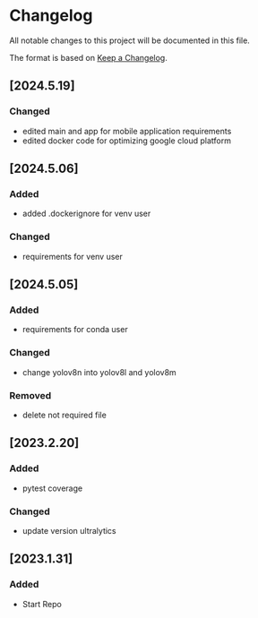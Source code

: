 # Changelog

All notable changes to this project will be documented in this file.

The format is based on [Keep a Changelog](https://keepachangelog.com/en/1.1.0/).

## [2024.5.19]
### Changed
- edited main and app for mobile application requirements
- edited docker code for optimizing google cloud platform

## [2024.5.06]
### Added
- added .dockerignore for venv user
### Changed
- requirements for venv user

## [2024.5.05]
### Added
- requirements for conda user
### Changed
- change yolov8n into yolov8l and yolov8m
### Removed
- delete not required file

## [2023.2.20]
### Added
- pytest coverage
### Changed
- update version ultralytics

## [2023.1.31]
### Added
- Start Repo